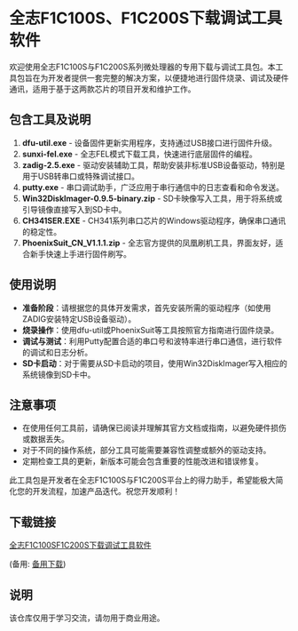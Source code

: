 # 全志F1C100S、F1C200S下载调试工具软件

欢迎使用全志F1C100S与F1C200S系列微处理器的专用下载与调试工具包。本工具包旨在为开发者提供一套完整的解决方案，以便捷地进行固件烧录、调试及硬件通讯，适用于基于这两款芯片的项目开发和维护工作。

## 包含工具及说明

1. **dfu-util.exe** - 设备固件更新实用程序，支持通过USB接口进行固件升级。
2. **sunxi-fel.exe** - 全志FEL模式下载工具，快速进行底层固件的编程。
3. **zadig-2.5.exe** - 驱动安装辅助工具，帮助安装非标准USB设备驱动，特别是用于USB转串口或特殊调试接口。
4. **putty.exe** - 串口调试助手，广泛应用于串行通信中的日志查看和命令发送。
5. **Win32DiskImager-0.9.5-binary.zip** - SD卡映像写入工具，用于将系统或引导镜像直接写入到SD卡中。
6. **CH341SER.EXE** - CH341系列串口芯片的Windows驱动程序，确保串口通讯的稳定性。
7. **PhoenixSuit_CN_V1.1.1.zip** - 全志官方提供的凤凰刷机工具，界面友好，适合新手快速上手进行固件刷写。

## 使用说明

- **准备阶段**：请根据您的具体开发需求，首先安装所需的驱动程序（如使用ZADIG安装特定USB设备驱动）。
- **烧录操作**：使用dfu-util或PhoenixSuit等工具按照官方指南进行固件烧录。
- **调试与测试**：利用Putty配置合适的串口号和波特率进行串口通信，进行软件的调试和日志分析。
- **SD卡启动**：对于需要从SD卡启动的项目，使用Win32DiskImager写入相应的系统镜像到SD卡中。

## 注意事项

- 在使用任何工具前，请确保已阅读并理解其官方文档或指南，以避免硬件损伤或数据丢失。
- 对于不同的操作系统，部分工具可能需要兼容性调整或额外的驱动支持。
- 定期检查工具的更新，新版本可能会包含重要的性能改进和错误修复。

此工具包是开发者在全志F1C100S与F1C200S平台上的得力助手，希望能极大简化您的开发流程，加速产品迭代。祝您开发顺利！

## 下载链接
[全志F1C100SF1C200S下载调试工具软件](https://pan.quark.cn/s/b65c7ab1d242) 

(备用: [备用下载](https://pan.baidu.com/s/1Lw9EUfNsjTxvYrX3WUX7MQ?pwd=1234))

## 说明

该仓库仅用于学习交流，请勿用于商业用途。
